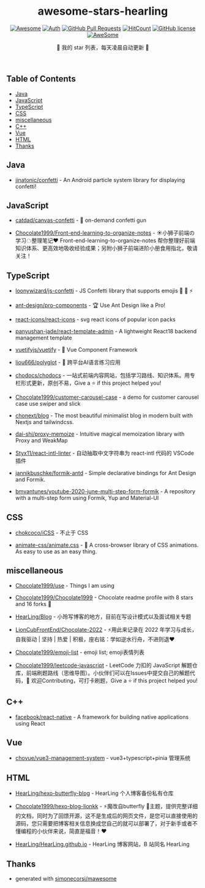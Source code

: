 <div align="center">

# awesome-stars-hearling

[![Awesome](https://awesome.re/badge.svg)](https://awesome.re)
[![Auth](https://img.shields.io/badge/Auth-HearLing-ff69b4?logo=github)](https://github.com/HearLing)
[![GitHub Pull
Requests](https://img.shields.io/github/stars/HearLing/awesome-stars-HearLing?logo=Undertale)](https://github.com/HearLing/awesome-stars-hearling/stargazers)
[![HitCount](https://views.whatilearened.today/views/github/HearLing/awesome-stars-HearLing.svg)](https://github.com/HearLing/awesome-stars-HearLing)
[![GitHub
license](https://img.shields.io/github/license/HearLing/awesome-stars-hearling)](https://github.com/HearLing/awesome-stars-hearling/blob/main/LICENSE)
[![AweSome](https://img.shields.io/badge/Awesome-hearLing-c780fa?logo=Awesome-Lists)](https://github.com/HearLing/awesome-stars-hearling#readme)

🤩 我的 star 列表，每天凌晨自动更新 🤩

</div><br>

## Table of Contents

*   [Java](#java)
*   [JavaScript](#javascript)
*   [TypeScript](#typescript)
*   [CSS](#css)
*   [miscellaneous](#miscellaneous)
*   [C++](#c)
*   [Vue](#vue)
*   [HTML](#html)
*   [Thanks](#thanks)

## Java

*   [jinatonic/confetti](https://github.com/jinatonic/confetti) - An Android particle system library for displaying confetti!

## JavaScript

*   [catdad/canvas-confetti](https://github.com/catdad/canvas-confetti) - 🎉 on-demand confetti gun

*   [Chocolate1999/Front-end-learning-to-organize-notes](https://github.com/Chocolate1999/Front-end-learning-to-organize-notes) - ☀小狮子前端の学习☁整理笔记❤   Front-end-learning-to-organize-notes 帮你整理好前端知识体系、更高效地吸收经验成果；另附小狮子前端进阶小册食用指北，敬请关注！

## TypeScript

*   [loonywizard/js-confetti](https://github.com/loonywizard/js-confetti) - JS Confetti library that supports emojis 🦄 🎉 ⚡️

*   [ant-design/pro-components](https://github.com/ant-design/pro-components) - 🏆 Use Ant Design like a Pro!

*   [react-icons/react-icons](https://github.com/react-icons/react-icons) - svg react icons of popular icon packs

*   [panyushan-jade/react-template-admin](https://github.com/panyushan-jade/react-template-admin) - A lightweight React18 backend management template

*   [vuetifyjs/vuetify](https://github.com/vuetifyjs/vuetify) - 🐉 Vue Component Framework

*   [liou666/polyglot](https://github.com/liou666/polyglot) - 🤖️ 跨平台AI语言练习应用

*   [chodocs/chodocs](https://github.com/chodocs/chodocs) - 一站式前端内容网站，包括学习路线、知识体系。用专栏形式更新，原创不易，Give a ⭐️ if this project helped you!

*   [Chocolate1999/customer-carousel-case](https://github.com/Chocolate1999/customer-carousel-case) - a demo for customer carousel case  use swiper and slick

*   [chonext/blog](https://github.com/chonext/blog) - The most beautiful minimalist blog in modern built with Nextjs and tailwindcss.

*   [dai-shi/proxy-memoize](https://github.com/dai-shi/proxy-memoize) - Intuitive magical memoization library with Proxy and WeakMap

*   [Styx11/react-intl-linter](https://github.com/Styx11/react-intl-linter) - 自动抽取中文字符串为 react-intl 代码的 VSCode 插件

*   [jannikbuschke/formik-antd](https://github.com/jannikbuschke/formik-antd) - Simple declarative bindings for Ant Design and Formik.

*   [bmvantunes/youtube-2020-june-multi-step-form-formik](https://github.com/bmvantunes/youtube-2020-june-multi-step-form-formik) - A repository with a multi-step form using Formik, Yup and Material-UI

## CSS

*   [chokcoco/iCSS](https://github.com/chokcoco/iCSS) - 不止于 CSS

*   [animate-css/animate.css](https://github.com/animate-css/animate.css) - 🍿 A cross-browser library of CSS animations. As easy to use as an easy thing.

## miscellaneous

*   [Chocolate1999/use](https://github.com/Chocolate1999/use) - Things I am using

*   [Chocolate1999/Chocolate1999](https://github.com/Chocolate1999/Chocolate1999) - Chocolate readme profile with 8 stars and 16 forks 🌟

*   [HearLing/Blog](https://github.com/HearLing/Blog) - 小玲写博客的地方，目前在写设计模式以及面试相关专题

*   [LionCubFrontEnd/Chocolate-2022](https://github.com/LionCubFrontEnd/Chocolate-2022) - ⚡用此来记录在 2022 年学习与成长，自我驱动 | 坚持 | 热爱 | 积极，座右铭：学如逆水行舟，不进则退❤️

*   [Chocolate1999/emoji-list](https://github.com/Chocolate1999/emoji-list) - emoji list; emoji表情列表

*   [Chocolate1999/leetcode-javascript](https://github.com/Chocolate1999/leetcode-javascript) - LeetCode 力扣的 JavaScript 解题仓库，前端刷题路线（思维导图）。小伙伴们可以在Issues中提交自己的解题代码，🤝 欢迎Contributing，可打卡刷题，Give a ⭐️ if this project helped you!

## C++

*   [facebook/react-native](https://github.com/facebook/react-native) - A framework for building native applications using React

## Vue

*   [chovue/vue3-management-system](https://github.com/chovue/vue3-management-system) - vue3+typescript+pinia 管理系统

## HTML

*   [HearLing/hexo-butterfly-blog](https://github.com/HearLing/hexo-butterfly-blog) - HearLing 个人博客备份私有仓库

*   [Chocolate1999/hexo-blog-lionkk](https://github.com/Chocolate1999/hexo-blog-lionkk) - :zap:魔改自butterfly :butterfly:主题，提供完整详细的文档，同时为了回馈开源，这不是生成后的网页文件，是您可以直接使用的源码，您只需要把博客相关信息换成您自己的就可以部署了，对于新手或者不懂编程的小伙伴来说，简直是福音！:heart:

*   [HearLing/HearLing.github.io](https://github.com/HearLing/HearLing.github.io) - HearLing 博客网站，B 站同名 HearLing

## Thanks

*   generated with [simonecorsi/mawesome](https://github.com/simonecorsi/mawesome)
